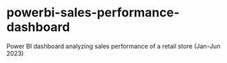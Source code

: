 # powerbi-sales-performance-dashboard
Power BI dashboard analyzing sales performance of a retail store (Jan–Jun 2023)
